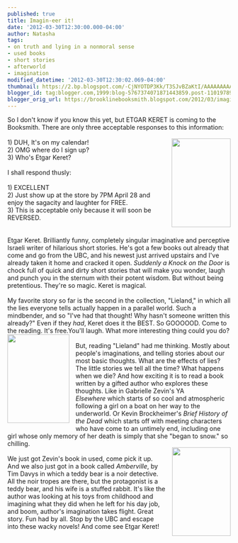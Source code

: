 ```yaml
---
published: true
title: Imagin-eer it!
date: '2012-03-30T12:30:00.000-04:00'
author: Natasha
tags:
- on truth and lying in a nonmoral sense
- used books
- short stories
- afterworld
- imagination
modified_datetime: '2012-03-30T12:30:02.069-04:00'
thumbnail: https://2.bp.blogspot.com/-CjNYOTDP3Kk/T3SJvBZaKtI/AAAAAAAAAYg/qeGNglBHIpc/s72-c/suddenly-a-knock-at-the-door-review_320.jpg
blogger_id: tag:blogger.com,1999:blog-5767374071871443859.post-110197890325833436
blogger_orig_url: https://brooklinebooksmith.blogspot.com/2012/03/imagin-eer-it.html
---
```


So I don't know if you know this yet, but ETGAR KERET is coming to the Booksmith. There are only three acceptable responses to this information:<br /><br /><a href="https://2.bp.blogspot.com/-CjNYOTDP3Kk/T3SJvBZaKtI/AAAAAAAAAYg/qeGNglBHIpc/s1600/suddenly-a-knock-at-the-door-review_320.jpg" imageanchor="1" style="clear: right; float: right; margin-bottom: 1em; margin-left: 1em;"><img border="0" height="200" src="https://2.bp.blogspot.com/-CjNYOTDP3Kk/T3SJvBZaKtI/AAAAAAAAAYg/qeGNglBHIpc/s200/suddenly-a-knock-at-the-door-review_320.jpg" width="133" /></a>1) DUH, It's on my calendar!<br />2) OMG where do I sign up?<br />3) Who's Etgar Keret?<br /><br />I shall respond thusly:<br /><br />1) EXCELLENT<br />2) Just show up at the store by 7PM April 28 and enjoy the sagacity and laughter for FREE.<br />3) This is acceptable only because it will soon be REVERSED.<br /><br /><br />Etgar Keret. Brilliantly funny, completely singular imaginative and perceptive Israeli writer of hilarious short stories. He's got a few books out already that come and go from the UBC, and his newest just arrived upstairs and I've already taken it home and cracked it open. <i>Suddenly a Knock on the Door</i>&nbsp;is chock full of quick and dirty short stories that will make you wonder, laugh and punch you in the sternum with their potent wisdom. But without being pretentious. They're so magic. Keret is magical.<br /><br />My favorite story so far is the second in the collection, "Lieland," in which all the lies everyone tells actually happen in a parallel world. Such a mindbender, and so "I've had that thought! Why hasn't someone written this already?" Even if they <i>had</i>, Keret does it the BEST. So GOOOOOD. Come to the reading. It's free.You'll laugh. What more interesting thing could you do?<br /><a href="https://1.bp.blogspot.com/-YsQNzlTWpSU/T3SJwPAdRhI/AAAAAAAAAYo/I-2QPpwviiY/s1600/elsewhere.jpg" imageanchor="1" style="clear: left; float: left; margin-bottom: 1em; margin-right: 1em;"><img border="0" height="200" src="https://1.bp.blogspot.com/-YsQNzlTWpSU/T3SJwPAdRhI/AAAAAAAAAYo/I-2QPpwviiY/s200/elsewhere.jpg" width="140" /></a><br />But, reading "Lieland" had me thinking. Mostly about people's imaginations, and telling stories about our most basic thoughts. What are the effects of lies? The little stories we tell all the time? What happens when we die? And how exciting it is to read a book written by a gifted author who explores these thoughts. Like in Gabrielle Zevin's YA <i>Elsewhere</i>&nbsp;which starts of so cool and atmospheric following a girl on a boat on her way to the underworld. Or Kevin Brockheimer's <i>Brief History of the Dead</i>&nbsp;which starts off with meeting characters who have come to an untimely end, including one girl whose only memory of her death is simply that she "began to snow." so chilling.<br /><a href="https://4.bp.blogspot.com/-8SI1hHV7plQ/T3SJuWTyhxI/AAAAAAAAAYY/7IhVtBYlUlA/s1600/amberville.jpg" imageanchor="1" style="clear: right; float: right; margin-bottom: 1em; margin-left: 1em;"><img border="0" height="200" src="https://4.bp.blogspot.com/-8SI1hHV7plQ/T3SJuWTyhxI/AAAAAAAAAYY/7IhVtBYlUlA/s200/amberville.jpg" width="132" /></a><br />We just got Zevin's book in used, come pick it up. And we also just got in a book called <i>Amberville</i>, by Tim Davys in which a teddy bear is a noir detective. All the noir tropes are there, but the protagonist is a teddy bear, and his wife is a stuffed rabbit. It's like the author was looking at his toys from childhood and imagining what they did when he left for his day job, and boom, author's imagination takes flight. Great story. Fun had by all. Stop by the UBC and escape into these wacky novels! And come see Etgar Keret!